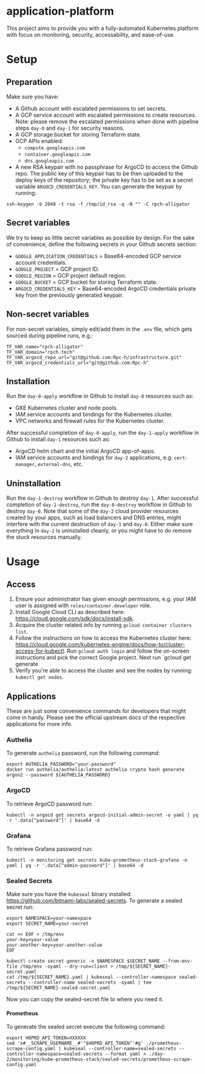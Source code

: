 # application-platform

This project aims to provide you with a fully-automated Kubernetes platform with focus on monitoring, security, accessability, and ease-of-use.

# Setup

## Preparation

Make sure you have:
- A Github account with escalated permissions to set secrets.
- A GCP service account with escalated permissions to create resources. Note: please remove the escalated permissions when done with pipeline steps `day-0` and `day-1` for security reasons.
- A GCP storage bucket for storing Terraform state.
- GCP APIs enabled:
  - `compute.googleapis.com`
  - `container.googleapis.com`
  - `dns.googleapis.com`
- A new RSA keypair with no passphrase for ArgoCD to access the Github repo. The public key of this keypair has to be then uploaded to the deploy keys of the repository; the private key has to be set as a secret variable `ARGOCD_CREDENTIALS_KEY`. You can generate the keypair by running:

```shell
ssh-keygen -b 2048 -t rsa -f /tmp/id_rsa -q -N "" -C rpch-alligator
```

## Secret variables

We try to keep as little secret variables as possible by design. For the sake of convenience, define the following secrets in your Github secrets section:

- `GOOGLE_APPLICATION_CREDENTIALS` = Base64-encoded GCP service account credentials.
- `GOOGLE_PROJECT` = GCP project ID.
- `GOOGLE_REGION` = GCP project default region.
- `GOOGLE_BUCKET` = GCP bucket for storing Terraform state.
- `ARGOCD_CREDENTIALS_KEY` = Base64-encoded ArgoCD credentials private key from the previously generated keypair.

## Non-secret variables

For non-secret variables, simply edit/add them in the `.env` file, which gets sourced during pipeline runs, e.g.:

```dotenv
TF_VAR_name="rpch-alligator"
TF_VAR_domain="rpch.tech"
TF_VAR_argocd_repo_url="git@github.com:Rpc-h/infrastructure.git"
TF_VAR_argocd_credentials_url="git@github.com:Rpc-h"
```

## Installation

Run the `day-0-apply` workflow in Github to install `day-0` resources such as:
- GKE Kubernetes cluster and node pools.
- IAM service accounts and bindings for the Kubernetes cluster.
- VPC networks and firewall rules for the Kubernetes cluster.

After successful completion of `day-0-apply`, run the `day-1-apply` workflow in Github to install `day-1` resources such as:
- ArgoCD helm chart and the initial ArgoCD app-of-apps.
- IAM service accounts and bindings for `day-2` applications, e.g. `cert-manager`, `external-dns`, etc.

## Uninstallation

Run the `day-1-destroy` workflow in Github to destroy `day-1`. After successful completion of `day-1-destroy`, run the `day-0-destroy` workflow in Github to destroy `day-0`. Note that some of the `day-2` cloud provider resources created by your apps, such as load balancers and DNS entries, might interfere with the current destruction of `day-1` and `day-0`. Either make sure everything in `day-2` is uninstalled cleanly, or you might have to do remove the stuck resources manually.

# Usage

## Access

1. Ensure your administrator has given enough permissions, e.g. your IAM user is assigned with `roles/container.developer` role.
2. Install Google Cloud CLI as described here: https://cloud.google.com/sdk/docs/install-sdk.
3. Acquire the cluster related info by running `gcloud container clusters list`.
4. Follow the instructions on how to access the Kubernetes cluster here: https://cloud.google.com/kubernetes-engine/docs/how-to/cluster-access-for-kubectl. Run `gcloud auth login` and follow the on-screen instructions and pick the correct Google project. Next run `gcloud  get generate
5. Verify you're able to access the cluster and see the nodes by running: `kubectl get nodes`.

## Applications

These are just some convenience commands for developers that might come in handy. Please see the official upstream docs of the respective applications for more info.

### Authelia

To generate `authelia` password, run the following command:

```shell
export AUTHELIA_PASSWORD="your-password"
docker run authelia/authelia:latest authelia crypto hash generate argon2 --password ${AUTHELIA_PASSWORD}
```

### ArgoCD

To retrieve ArgoCD password run:

```shell
kubectl -n argocd get secrets argocd-initial-admin-secret -o yaml | yq -r '.data["password"]' | base64 -d
```

### Grafana

To retrieve Grafana password run:

```shell
kubectl -n monitoring get secrets kube-prometheus-stack-grafana -o yaml | yq -r '.data["admin-password"]' | base64 -d
```

### Sealed Secrets

Make sure you have the `kubeseal` binary installed: https://github.com/bitnami-labs/sealed-secrets. To generate a sealed secret run:

```shell
export NAMESPACE=your-namespace
export SECRET_NAME=your-secret

cat << EOF > /tmp/env
your-key=your-value
your-another-key=your-another-value
EOF

kubectl create secret generic -n $NAMESPACE $SECRET_NAME --from-env-file /tmp/env -oyaml --dry-run=client > /tmp/${SECRET_NAME}-secret.yaml
cat /tmp/${SECRET_NAME}.yaml | kubeseal --controller-namespace sealed-secrets --controller-name sealed-secrets -oyaml | tee /tmp/${SECRET_NAME}-sealed-secret.yaml
```

Now you can copy the sealed-secret file to where you need it.

#### Prometheus

To generate the sealed secret execute the following command:

```shell
export HOPRD_API_TOKEN=XXXXXX
sed 's#__SCRAPE_USERNAME__#'"$HOPRD_API_TOKEN"'#g' ./prometheus-scrape-config.yaml | kubeseal --controller-name=sealed-secrets --controller-namespace=sealed-secrets --format yaml > ./day-2/monitoring/kube-prometheus-stack/sealed-secrets/prometheus-scrape-config.yaml
```